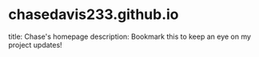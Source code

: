 # chasedavis233.github.io
title: Chase's homepage
description: Bookmark this to keep an eye on my project updates!
